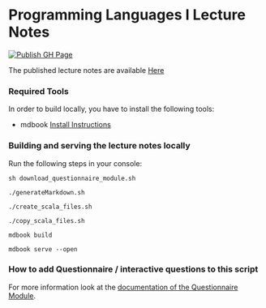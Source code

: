 # Programming Languages I Lecture Notes
[![Publish GH Page](https://github.com/ps-tuebingen-courses/pl1-lecture-notes/actions/workflows/publish.yml/badge.svg)](https://github.com/ps-tuebingen-courses/pl1-lecture-nodes/actions/workflows/publish.yml)

The published lecture notes are available [Here](http://ps-tuebingen-courses.github.io/pl1-lecture-notes/)


### Required Tools

In order to build locally, you have to install the following tools:

- mdbook [Install Instructions](https://rust-lang.github.io/mdBook/guide/installation.html)

### Building and serving the lecture notes locally

Run the following steps in your console:

```console
sh download_questionnaire_module.sh

./generateMarkdown.sh

./create_scala_files.sh

./copy_scala_files.sh

mdbook build

mdbook serve --open
```

### How to add Questionnaire / interactive questions to this script
For more information look at the [documentation of the Questionnaire Module](https://github.com/se-tuebingen/interactive-textbooks#how-to-use).
